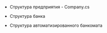 

- Структура предприятия - Company.cs

- Структура банка

- Структура автоматизированного банкомата
